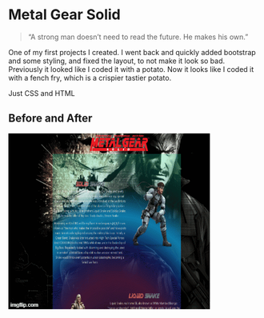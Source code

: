 # Metal Gear Solid
> “A strong man doesn’t need to read the future. He makes his own.”

One of my first projects I created. I went back and quickly added bootstrap and some styling, and fixed the layout, to not make it look so bad. Previously it looked like I coded it with a potato. Now it looks like I coded it with a fench fry, which is a crispier tastier potato.   

Just CSS and HTML

## Before and After
![Before&After](/images/before-after.gif)

